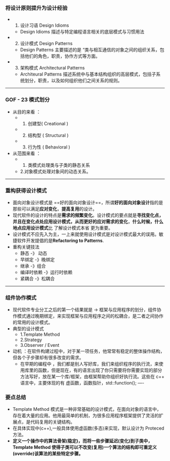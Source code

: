 ### 将设计原则提升为设计经验
- 1. 设计习语 Design Idioms
	- Design Idioms 描述与特定编程语言相关的底层模式与习惯用法
- 2. 设计模式 Design Patterns
	- Design Patterns 主要描述的是 “类与相互通信的对象之间的组织关系，包括他们的角色，职责，协作方式等方面。
- 3. 架构模式 Architectural Patterns
	- Architeural Patterns 描述系统中与基本结构组织的高层模式，包括子系统划分，职责，以及如何组织他们之间关系的规则。
---
### GOF - 23 模式划分
- 从目的来看 ：
	- 1. 创建型( Creational ) 
	- 2. 结构型 ( Structural )
 	- 3. 行为性 ( Behavioral )
- 从范围来看 ：
	- 1. 类模式处理类与子类的静态关系
	- 2.对象模式处理对象间的动态关系。
---
### 重构获得设计模式
- 面向对象设计模式是 ==好的面向对象设计==，所谓**好的面向对象设计**指的是那些可以满足**应对变化**，**提高复用**的设计。
- 现代软件的设计的特点是**需求的频繁变化**。设计模式的要点就是**寻找变化点，并且在变化点处应用设计模式，从而更好的应对需求的变化**，**什么时候，什么地点应用设计模式**比 了解设计模式本省 更为重要。
- 设计模式不应先入为主，一上来就使用设计模式是对设计模式最大的误用。敏捷软件开发提倡的是**Refactoring to Patterns**.
- 重构关键技法
	- 静态 -》 动态
	- 早绑定 -》晚绑定
	- 继承 -》组合
	- 编译时依赖 -》运行时依赖
	- 紧耦合 -》松耦合
---
### 组件协作模式
- 现代软件专业分工之后的第一个结果就是 -> 框架与应用程序的划分，组件协作模式通过晚期绑定，来实现框架与应用程序之间的松耦合，是二者之间协作的常用的设计模式。
- 典型的设计模式
	- 1.Template Method
	- 2.Strategy
	- 3.Observer / Event
- 动机 ：在软件构建过程中，对于某一项任务，他常常有稳定的整体操作结构，但各个子步骤却有很多改变的需求。
	- 在早期的编程中 ，我们都是别人写好库，我们来组织程序的执行流，来使用库里的函数，但是现在，有的语言出现了你只需要将你需要实现的部分方法写好，放在某一个库/框架，由框架帮助你组织好执行流。这些在 c++ 语言中，主要体现的有 虚函数，函数指针，std::function();
—-
### 要点总结
- Template Method 模式是一种非常基础的设计模式，在面向对象的语言中，存在着大量的应用。他用最简单的机制，为很多应用程序框架提供了灵活的扩展点，是代码复用的关键结构。
- 在具体实现中(c++),一般具体使用虚函数(多态)来实现，默认设计为 Proteced方法。
- **定义一个操作中的算法骨架(稳定)，而将一些步骤延迟(变化)到子类中，Template Method 使得子类可以不改变(复用)一个算法的结构即可重定义(override)该算法的某些特定步骤。** 